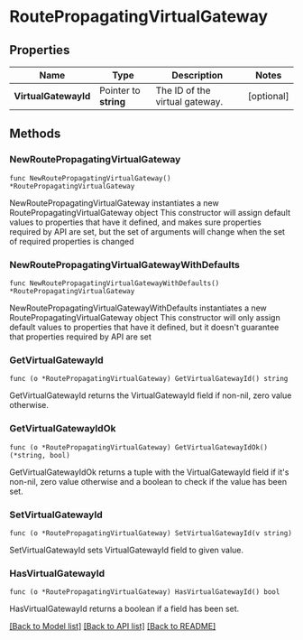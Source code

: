 # RoutePropagatingVirtualGateway

## Properties

Name | Type | Description | Notes
------------ | ------------- | ------------- | -------------
**VirtualGatewayId** | Pointer to **string** | The ID of the virtual gateway. | [optional] 

## Methods

### NewRoutePropagatingVirtualGateway

`func NewRoutePropagatingVirtualGateway() *RoutePropagatingVirtualGateway`

NewRoutePropagatingVirtualGateway instantiates a new RoutePropagatingVirtualGateway object
This constructor will assign default values to properties that have it defined,
and makes sure properties required by API are set, but the set of arguments
will change when the set of required properties is changed

### NewRoutePropagatingVirtualGatewayWithDefaults

`func NewRoutePropagatingVirtualGatewayWithDefaults() *RoutePropagatingVirtualGateway`

NewRoutePropagatingVirtualGatewayWithDefaults instantiates a new RoutePropagatingVirtualGateway object
This constructor will only assign default values to properties that have it defined,
but it doesn't guarantee that properties required by API are set

### GetVirtualGatewayId

`func (o *RoutePropagatingVirtualGateway) GetVirtualGatewayId() string`

GetVirtualGatewayId returns the VirtualGatewayId field if non-nil, zero value otherwise.

### GetVirtualGatewayIdOk

`func (o *RoutePropagatingVirtualGateway) GetVirtualGatewayIdOk() (*string, bool)`

GetVirtualGatewayIdOk returns a tuple with the VirtualGatewayId field if it's non-nil, zero value otherwise
and a boolean to check if the value has been set.

### SetVirtualGatewayId

`func (o *RoutePropagatingVirtualGateway) SetVirtualGatewayId(v string)`

SetVirtualGatewayId sets VirtualGatewayId field to given value.

### HasVirtualGatewayId

`func (o *RoutePropagatingVirtualGateway) HasVirtualGatewayId() bool`

HasVirtualGatewayId returns a boolean if a field has been set.


[[Back to Model list]](../README.md#documentation-for-models) [[Back to API list]](../README.md#documentation-for-api-endpoints) [[Back to README]](../README.md)


